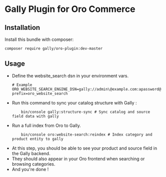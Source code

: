 # Gally Plugin for Oro Commerce

## Installation

Install this bundle with composer:

```shell
composer require gally/oro-plugin:dev-master
```

## Usage

- Define the website_search dsn in your environment vars.
    ```shell
    # Example
    ORO_WEBSITE_SEARCH_ENGINE_DSN=gally://admin\@example.com:apassword@api.gally.local:443?prefix=oro_website_search
    ```
- Run this command to sync your catalog structure with Gally :
    ```shell
        bin/console gally:structure-sync # Sync catalog and source field data with gally
    ```
- Run a full index from Oro to Gally.
    ```shell
        bin/console oro:website-search:reindex # Index category and product entity to gally
    ```
- At this step, you should be able to see your product and source field in the Gally backend.
- They should also appear in your Oro frontend when searching or browsing categories.
- And you're done !

